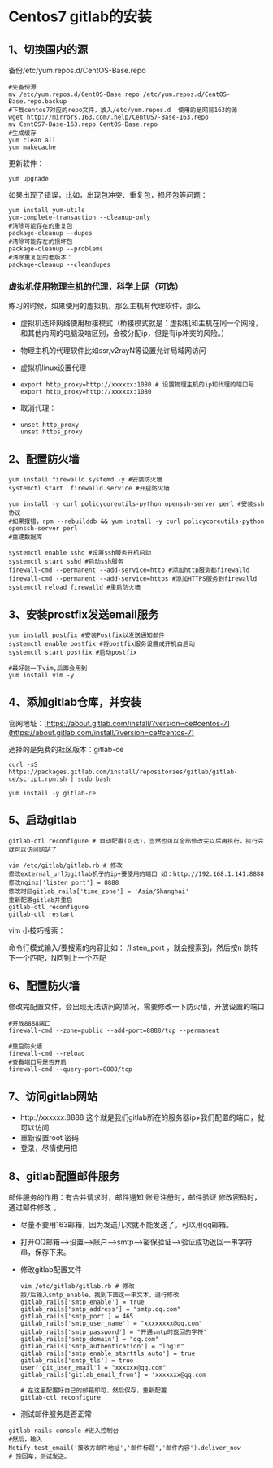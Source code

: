 # Centos7  gitlab的安装

## 1、切换国内的源

备份/etc/yum.repos.d/CentOS-Base.repo

```shell
#先备份源
mv /etc/yum.repos.d/CentOS-Base.repo /etc/yum.repos.d/CentOS-Base.repo.backup
#下载centos7对应的repo文件，放入/etc/yum.repos.d  使用的是网易163的源
wget http://mirrors.163.com/.help/CentOS7-Base-163.repo
mv CentOS7-Base-163.repo CentOS-Base.repo
#生成缓存
yum clean all
yum makecache
```

更新软件：

```shell
yum upgrade 

```

如果出现了错误，比如，出现包冲突、重复包，损坏包等问题：

```shell
yum install yum-utils
yum-complete-transaction --cleanup-only
#清除可能存在的重复包
package-cleanup --dupes
#清除可能存在的损坏包
package-cleanup --problems
#清除重复包的老版本：
package-cleanup --cleandupes
```

### 虚拟机使用物理主机的代理，科学上网（可选）

练习的时候，如果使用的虚拟机，那么主机有代理软件，那么

- 虚拟机选择网络使用桥接模式（桥接模式就是：虚拟机和主机在同一个网段，和其他内网的电脑没啥区别，会被分配ip，但是有ip冲突的风险。）

- 物理主机的代理软件比如ssr,v2rayN等设置允许局域网访问

- 虚拟机linux设置代理

- ```shell
  export http_proxy=http://xxxxxx:1080 # 设置物理主机的ip和代理的端口号
  export http_proxy=http://xxxxxx:1080
  ```

- 取消代理：

- ```shell
  unset http_proxy
  unset https_proxy
  ```

## 2、配置防火墙

```shell
yum install firewalld systemd -y #安装防火墙
systemctl start  firewalld.service #开启防火墙

yum install -y curl policycoreutils-python openssh-server perl #安装ssh协议
#如果报错，rpm --rebuilddb && yum install -y curl policycoreutils-python openssh-server perl 
#重建数据库

systemctl enable sshd #设置ssh服务开机启动
systemctl start sshd #启动ssh服务
firewall-cmd --permanent --add-service=http #添加http服务都firewalld
firewall-cmd --permanent --add-service=https #添加HTTPS服务到firewalld
systemctl reload firewalld #重启防火墙

```

## 3、安装prostfix发送email服务

```shell
yum install postfix #安装Postfix以发送通知邮件
systemctl enable postfix #将postfix服务设置成开机自启动
systemctl start postfix #启动postfix

#最好装一下vim,后面会用到
yum install vim -y
```



## 4、添加gitlab仓库，并安装

官网地址：[https://about.gitlab.com/install/?version=ce#centos-7](https://about.gitlab.com/install/?version=ce#centos-7)

选择的是免费的社区版本：gitlab-ce

```shell
curl -sS https://packages.gitlab.com/install/repositories/gitlab/gitlab-ce/script.rpm.sh | sudo bash

yum install -y gitlab-ce
```



## 5、启动gitlab

```shell
gitlab-ctl reconfigure # 自动配置(可选)，当然也可以全部修改完以后再执行，执行完就可以访问网站了

vim /etc/gitlab/gitlab.rb # 修改
修改external_url为gitlab机子的ip+要使用的端口 如：http://192.168.1.141:8888 
修改nginx['listen_port'] = 8888 
修改时区gitlab_rails['time_zone'] = 'Asia/Shanghai'
重新配置gitlab并重启 
gitlab-ctl reconfigure 
gitlab-ctl restart
```

vim 小技巧搜索：

 命令行模式输入/要搜索的内容比如： /listen_port ，就会搜索到，然后按n 跳转下一个匹配，N回到上一个匹配



## 6、配置防火墙

修改完配置文件，会出现无法访问的情况，需要修改一下防火墙，开放设置的端口

```shell
#开放8888端口
firewall-cmd --zone=public --add-port=8888/tcp --permanent   

#重启防火墙
firewall-cmd --reload
#查看端口号是否开启
firewall-cmd --query-port=8888/tcp

```

## 7、访问gitlab网站

- http://xxxxxx:8888   这个就是我们gitlab所在的服务器ip+我们配置的端口，就可以访问
- 重新设置root 密码
- 登录，尽情使用把

## 8、gitlab配置邮件服务

邮件服务的作用：有合并请求时，邮件通知 账号注册时，邮件验证 修改密码时，通过邮件修改  。

- 尽量不要用163邮箱，因为发送几次就不能发送了。可以用qq邮箱。

- 打开QQ邮箱——>设置——>账户——>smtp——>密保验证——>验证成功返回一串字符串，保存下来。

- 修改gitlab配置文件

  ```
  vim /etc/gitlab/gitlab.rb # 修改
  按/后输入smtp_enable，找到下面这一串文本，进行修改
  gitlab_rails['smtp_enable'] = true
  gitlab_rails['smtp_address'] = "smtp.qq.com"
  gitlab_rails['smtp_port'] = 465
  gitlab_rails['smtp_user_name'] = "xxxxxxxx@qq.com"
  gitlab_rails['smtp_password'] = "开通smtp时返回的字符"
  gitlab_rails['smtp_domain'] = "qq.com"
  gitlab_rails['smtp_authentication'] = "login"
  gitlab_rails['smtp_enable_starttls_auto'] = true
  gitlab_rails['smtp_tls'] = true
  user['git_user_email'] = "xxxxxx@qq.com"
  gitlab_rails['gitlab_email_from'] = 'xxxxxxx@qq.com
  
  # 在这里配置好自己的邮箱即可，然后保存，重新配置
  gitlab-ctl reconfigure
  
  ```

- 测试邮件服务是否正常

```shell
gitlab-rails console #进入控制台 
#然后，输入
Notify.test_email('接收方邮件地址','邮件标题','邮件内容').deliver_now
# 按回车，测试发送。
```

